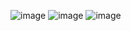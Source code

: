 ![image](https://github.com/user-attachments/assets/5f797273-2a9b-4cd2-a629-216f83a91a3a)
![image](https://github.com/user-attachments/assets/b9541f5a-1a65-4b41-adc6-90eb549e9703)
![image](https://github.com/user-attachments/assets/e7d35897-c728-4d4c-98cf-e66a0e28c0ab)
